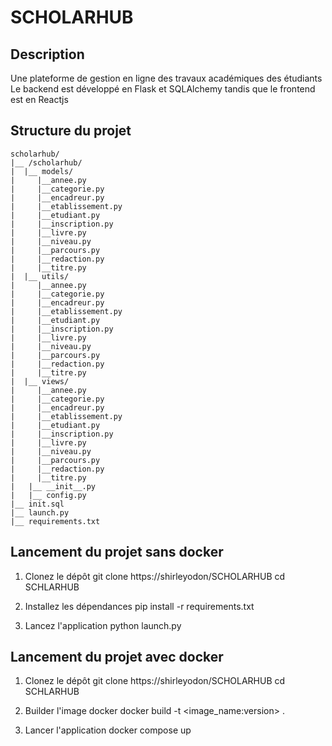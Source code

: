 # SCHOLARHUB

## Description

Une plateforme de gestion en ligne des travaux académiques des étudiants
Le backend est développé en Flask et SQLAlchemy tandis que le frontend est en Reactjs

## Structure du projet
    scholarhub/
    |__ /scholarhub/
    |  |__ models/
    |     |__annee.py
    |     |__categorie.py
    |     |__encadreur.py
    |     |__etablissement.py
    |     |__etudiant.py
    |     |__inscription.py
    |     |__livre.py
    |     |__niveau.py
    |     |__parcours.py
    |     |__redaction.py
    |     |__titre.py
    |  |__ utils/
    |     |__annee.py
    |     |__categorie.py
    |     |__encadreur.py
    |     |__etablissement.py
    |     |__etudiant.py
    |     |__inscription.py
    |     |__livre.py
    |     |__niveau.py
    |     |__parcours.py
    |     |__redaction.py
    |     |__titre.py
    |  |__ views/
    |     |__annee.py
    |     |__categorie.py
    |     |__encadreur.py
    |     |__etablissement.py
    |     |__etudiant.py
    |     |__inscription.py
    |     |__livre.py
    |     |__niveau.py
    |     |__parcours.py
    |     |__redaction.py
    |     |__titre.py
    |   |__ __init__.py
    |   |__ config.py
    |__ init.sql
    |__ launch.py
    |__ requirements.txt

  ## Lancement du projet sans docker
  
  1. Clonez le dépôt
     git clone https://shirleyodon/SCHOLARHUB
     cd SCHLARHUB
     
  2. Installez les dépendances
     pip install -r requirements.txt
     
  3. Lancez l'application
     python launch.py

  ## Lancement du projet avec docker

  1. Clonez le dépôt
     git clone https://shirleyodon/SCHOLARHUB
     cd SCHLARHUB

  2. Builder l'image docker
     docker build -t <image_name:version> .

  3. Lancer l'application
     docker compose up
  
  
